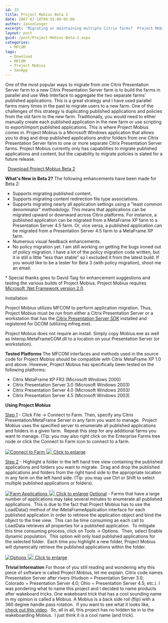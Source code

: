 ```yaml
---
id: 33
title: Project Mobius Beta 2
date: 2007-07-18T09:55:00-05:00
author: JasonConger
excerpt: 'Migrating or maintaining multiple Citrix farms?  Project Mobius is a Microsoft Windows application that allows you to drag and drop published applications and/or folders from one Citrix Presentation Server farm to one or more separate Citrix Presentation Server farms.'
layout: post
guid: /post/Project-Mobius-Beta-2.aspx
categories:
  - MFCOM
tags:
  - Download
  - MFCOM
  - Project Mobius
  - XenApp
---
```

One of the most popular ways to migrate from one Citrix Presentation Server farm to a new Citrix Presentation Server farm is to build the farms in parallel and use Web Interface to aggregate the two separate farms’ published applications. This is a great strategy and I have used parallel farms many times in the past to migrate users to a new farm. One of the challenges of this strategy is duplicating published applications and policies from the old farm to the new farm. Traditionally, you would need to either manually create each published application in the new farm or use scripting to export/import published applications. This is where Project Mobius comes in. Project Mobius is a Microsoft Windows application that allows you to drag and drop published applications and/or folders from one Citrix Presentation Server farm to one or more separate Citrix Presentation Server farms. Project Mobius currently only has capabilities to migrate published applications and content, but the capability to migrate policies is slated for a future release.

 <img src="http://www.jasonconger.com/images/zip_small.gif" alt="" align="absBottom" /> <a href="http://www.jasonconger.com/downloads/Mobius/JasonConger.com_MobiusB2.zip">Download Project Mobius Beta 2</a>

<strong>What's New in Beta 2?</strong>
The following enhancements have been made for Beta 2:
<ul>
	<li>Supports migrating published content.</li>
	<li>Supports migrating content redirection file type associations.</li>
	<li>Supports migrating nearly all application settings using a "least common denominator" methodology. This means that applications can be migrated upward or downward across Citrix platforms. For instance, a published application can be migrated from a MetaFrame XP farm to a Presentation Server 4.5 farm. Or, vice versa, a published application can be migrated from a Presentation Server 4.5 farm to a MetaFrame XP farm.</li>
	<li>Numerous visual feedback enhancements.</li>
	<li>No policy migration yet. I am still working on getting the bugs ironed out of policy migration. I have a lot of the policy migration code written, but it is still a little "less than stable" so I excluded it from the latest build. If you would like to be a tester for Beta 3 (with policy migration), shoot me an email.</li>
</ul>
* Special thanks goes to David Taig for enhancement suggestions and testing the various builds of Project Mobius. <strong></strong>
Project Mobius requires <a href="http://www.microsoft.com/downloads/details.aspx?familyid=0856EACB-4362-4B0D-8EDD-AAB15C5E04F5&amp;displaylang=en" target="_blank">Microsoft .Net Framework version 2.0</a>.

Installation

Project Mobius utilizes MFCOM to perform application migration. Thus, Project Mobius must be run from either a Citrix Presentation Server or a workstation that has the <a href="http://support.citrix.com/article/CTX107029" target="_blank">Citrix Presentation Server SDK</a> installed and registered for DCOM (utilizing mfreg.exe).

Project Mobius does not require an install. Simply copy Mobius.exe as well as Interop.MetaFrameCOM.dll to a location on your Presentation Server (or workstation).

<strong>Tested Platforms</strong>
The MFCOM interfaces and methods used in the source code for Project Mobius should be compatible with Citrix MetaFrame XP 1.0 and above. However, Project Mobius has specifically been tested on the following platforms:
<ul>
	<li>Citrix MetaFrame XP FR3 (Microsoft Windows 2000)</li>
	<li>Citrix Presentation Server 3.0 (Microsoft Windows 2003)</li>
	<li>Citrix Presentation Server 4.0 (Microsoft Windows 2003)</li>
	<li>Citrix Presentation Server 4.5 (Microsoft Windows 2003)</li>
</ul>
<strong>Using Project Mobius</strong>

<span style="text-decoration: underline;">Step 1</span> - Click File -&gt; Connect to Farm. Then, specify any Citrix Presentation/MetaFrame Server in any farm you want to manage.  Project Mobius uses the specified server to enumerate all published applications and folders in a given farm.  Repeat this step for any additional farms you want to manage. (Tip: you may also right click on the Enterprise Farms tree node or click the Connect to Farm icon to connect to a farm.

<a class="enlarge" href="http://www.jasonconger.com/images/articleImages/Mobius/v1.0/Connect_large.jpg" target="_blank"><img src="http://www.jasonconger.com/images/articleImages/Mobius/v1.0/Connect_thumb.jpg" alt="Connect to Farm" />
<img src="http://www.jasonconger.com/images/magnify.gif" alt="Click to enlarge" width="20" height="20" align="absBottom" /> Click to enlarge</a>

<span style="text-decoration: underline;">
Step 2</span> - Highlight a folder in the left hand tree view containing the published applications and folders you want to migrate.  Drag and drop the published applications and folders from the right hand side to the appropriate location in any farm on the left hand side. (Tip: you may use Ctrl or Shift to select multiple published applications or folders).

<a class="enlarge" href="http://www.jasonconger.com/images/articleImages/Mobius/v1.0/FarmApps_large.jpg" target="_blank"><img src="http://www.jasonconger.com/images/articleImages/Mobius/v1.0/FarmApps_thumb.jpg" alt="Farm Applications" />
<img src="http://www.jasonconger.com/images/magnify.gif" alt="Click to enlarge" width="20" height="20" align="absBottom" /> Click to enlarge</a>
<span style="text-decoration: underline;">
Optional</span> - Farms that have a large number of applications may take several minutes to enumerate all published applications.  This is due to the fact that Project Mobius has to use the LoadData() method of the IMetaFrameApplication interface for each published application in order to retrieve the application object and bind the object to the tree view.  This can be time consuming as each call to LoadData retrieves all properties for a published application.  To mitigate this time consuming process, click on Tools -&gt; Options.  Then, select Enable dynamic population.  This option will only load published applications for the selected folder.  Each time you highlight a new folder, Project Mobius will dynamically retrieve the published applications within the folder.

<a class="enlarge" href="http://www.jasonconger.com/images/articleImages/Mobius/v1.0/Options_large.jpg" target="_blank"><img src="http://www.jasonconger.com/images/articleImages/Mobius/v1.0/Options_thumb.jpg" alt="Options" />
<img src="http://www.jasonconger.com/images/magnify.gif" alt="Click to enlarge" width="20" height="20" align="absBottom" /> Click to enlarge</a>

<strong>Trivial Information</strong>
For those of you still reading and wondering why this piece of software is called Project Mobius, let me explain. Citrix code names Presentation Server after rivers (Hudson = Presentation Server 3.0; Colorado = Presentation Server 4.0; Ohio = Presentation Server 4.5; etc.). I was pondering what to name this project and I decided to name products after wakeboard tricks. One wakeboard trick that has a cool sounding name in my opinion is called a Mobius. A Mobius is a back side roll (flip) with a 360 degree handle pass rotation.  If you want to see what it looks like, <a href="videos/Mobius.mov">check out this video</a>.  So, all in all, this project has no hidden tie in to the wakeboarding Mobius.  I just think it is a cool name (and trick).
